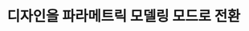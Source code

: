 ---
layout: default
title: 디자인을 파라메트릭 모델링 모드로 전환
nav_order: 1
permalink: /docs/assemblies/modeling_modes/switch_a_design_to_direct_modeling_mode
parent: 모델링 모드
grand_parent: 조립품
---